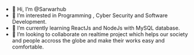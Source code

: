 - 👋 Hi, I’m @Sarwarhub
- 👀 I’m interested in Programming , Cyber Security and Software Development.
- 🌱 I’m currently learning ReactJs and NodeJs with MySQL database.
- 💞️ I’m looking to collaborate on realtime project which helps our society and people accross the globe and make their works easy and comfortable.


<!---
Sarwarhub/Sarwarhub is a ✨ special ✨ repository because its `README.md` (this file) appears on your GitHub profile.
You can click the Preview link to take a look at your changes.
--->
